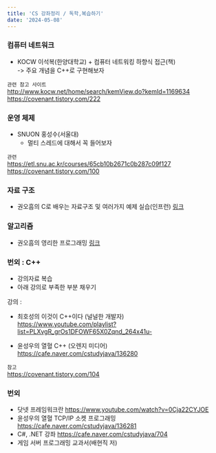 ```yaml
---
title: 'CS 강좌정리 / 독학,복습하기'
date: '2024-05-08'
---
```


### 컴퓨터 네트워크
- KOCW 이석복(한양대학교) + 컴퓨터 네트워킹 하향식 접근(책)  
-> 주요 개념을 C++로 구현해보자

`관련 참고 사이트`  
http://www.kocw.net/home/search/kemView.do?kemId=1169634  
https://covenant.tistory.com/222

### 운영 체제
- SNUON 홍성수(서울대)
    - 멀티 스레드에 대해서 꼭 들어보자

`관련`  
https://etl.snu.ac.kr/courses/65cb10b2671c0b287c09f127
https://covenant.tistory.com/100

### 자료 구조
- 권오흠의 C로 배우는 자료구조 및 여러가지 예제 실습(인프런)
[링크](https://www.inflearn.com/course/c%EB%A1%9C-%EB%B0%B0%EC%9A%B0%EB%8A%94-%EC%9E%90%EB%A3%8C%EA%B5%AC%EC%A1%B0-%EB%B0%8F-%EC%97%AC%EB%9F%AC%EA%B0%80%EC%A7%80-%EC%98%88%EC%A0%9C-%EC%8B%A4%EC%8A%B5#?utm_source=naver&utm_medium=social&utm_campaign=push-course&utm_term=mapa)

### 알고리즘
- 권오흠의 영리한 프로그래밍
[링크](https://www.inflearn.com/course/%EC%95%8C%EA%B3%A0%EB%A6%AC%EC%A6%98-%EA%B0%95%EC%A2%8C?utm_source=naver&utm_medium=social&utm_campaign=push-course&utm_term=mapa)

### 번외 : C++
- 강의자료 복습
- 아래 강의로 부족한 부분 채우기

강의 : 
- 최호성의 이것이 C++이다 (널널한 개발자)
https://www.youtube.com/playlist?list=PLXvgR_grOs1DFOWF65X0Zqnd_264x41u-

- 윤성우의 열혈 C++ (오렌지 미디어)
https://cafe.naver.com/cstudyjava/136280

`참고`  
https://covenant.tistory.com/104

### 번외
- 닷넷 프레임워크란 https://www.youtube.com/watch?v=0Cja22CYJOE
- 윤성우의 열혈 TCP/IP 소켓 프로그래밍 https://cafe.naver.com/cstudyjava/136281
- C#, .NET 강좌 https://cafe.naver.com/cstudyjava/704
- 게임 서버 프로그래밍 교과서(배현직 저)